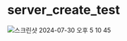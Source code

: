 # server_create_test
![스크린샷 2024-07-30 오후 5 10 45](https://github.com/user-attachments/assets/63b105d0-309f-43f3-9161-98dc961af6fb)
